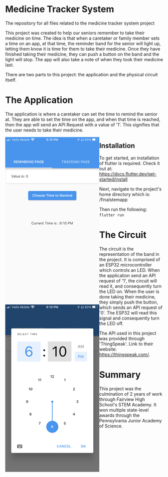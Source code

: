 # Medicine Tracker System
The repository for all files related to the medicine tracker system project

This project was created to help our seniors remember to take their medicine on time. The idea is that when a caretaker or family member sets a time on an app, at that time, the reminder band for the senior will light up, letting them know it is time for them to take their medicine. Once they have finished taking their medicine, they can push a button on the band and the light will stop. The app will also take a note of when they took their medicine last.

There are two parts to this project: the application and the physical circuit itself. 

# The Application 

The application is where a caretaker can set the time to remind the senior at. They are able to set the time on the app, and when that time is reached, then the app will send an API Request with a value of '1'. This signifies that the user needs to take their medicine. 

<img align="left" width="300px" src="https://github.com/aTuraga30/Medicine-Tracker-System/blob/main/app%20images/app_page1.PNG?raw=true">
<img align="left" width="300px" src="https://github.com/aTuraga30/Medicine-Tracker-System/blob/main/app%20images/app_page2.PNG?raw=true">

## Installation 

To get started, an installation of flutter is required. Check it out at: https://docs.flutter.dev/get-started/install

Next, navigate to the project's home directory which is: /finalstemapp

Then run the following:
`flutter run`

# The Circuit 

The circuit is the representation of the band in the project. It is comprised of an ESP32 microcontroller which controls an LED. When the application send an API request of '1', the circuit will read it, and consequently turn the LED on. When the user is done taking their medicine, they simply push the button, which sends an API request of '0'. The ESP32 will read this signal and consequently turn the LED off. 

The API used in this project was provided through 'ThingSpeak'. Link to their website: https://thingspeak.com/.

# Summary

This project was the culmination of 2 years of work through Fairview High School's STEM Academy. It won multiple state-level awards through the Pennsylvania Junior Academy of Science. 
